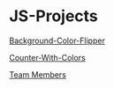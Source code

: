 # JS-Projects


[Background-Color-Flipper](https://background-color-flipper.netlify.app/)

[Counter-With-Colors](https://counter-with-colors.netlify.app/)

[Team Members](https://team-members.netlify.app/)

